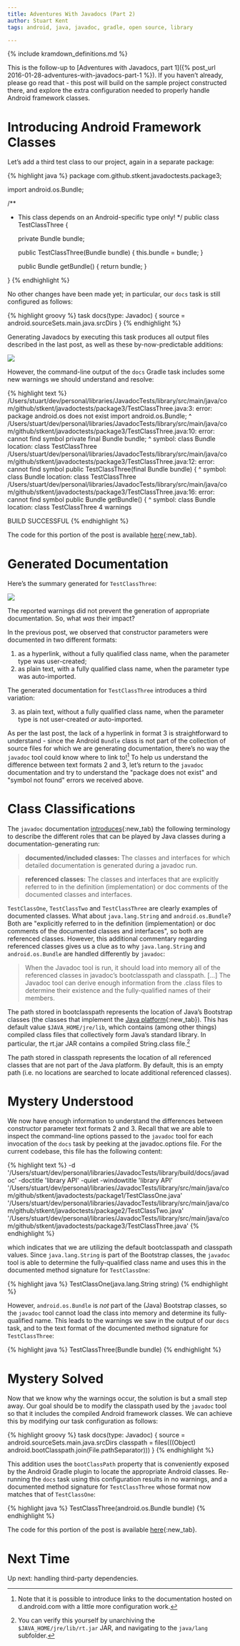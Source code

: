 ```yaml
---
title: Adventures With Javadocs (Part 2)
author: Stuart Kent
tags: android, java, javadoc, gradle, open source, library

---
```


{% include kramdown_definitions.md %}

This is the follow-up to [Adventures with Javadocs, part 1]({% post_url 2016-01-28-adventures-with-javadocs-part-1 %}). If you haven’t already, please go read that - this post will build on the sample project constructed there, and explore the extra configuration needed to properly handle Android framework classes.

<!--more-->

# Introducing Android Framework Classes

Let’s add a third test class to our project, again in a separate package:

{% highlight java %}
package com.github.stkent.javadoctests.package3;

import android.os.Bundle;

/**
 * This class depends on an Android-specific type only!
 */
public class TestClassThree {

    private Bundle bundle;

    public TestClassThree(Bundle bundle) { this.bundle = bundle; }

    public Bundle getBundle() { return bundle; }

}
{% endhighlight %}

No other changes have been made yet; in particular, our `docs` task is still configured as follows:

{% highlight groovy %}
task docs(type: Javadoc) {
    source = android.sourceSets.main.java.srcDirs
}
{% endhighlight %}

Generating Javadocs by executing this task produces all output files described in the last post, as well as these by-now-predictable additions:

<div class="image-container">
	<img src="/assets/images/javadoc-tool-task-extra-output-package3.png" />
</div>

However, the command-line output of the `docs` Gradle task includes some new warnings we should understand and resolve:

{% highlight text %}
/Users/stuart/dev/personal/libraries/JavadocTests/library/src/main/java/com/github/stkent/javadoctests/package3/TestClassThree.java:3: error: package android.os does not exist
import android.os.Bundle;
                 ^
/Users/stuart/dev/personal/libraries/JavadocTests/library/src/main/java/com/github/stkent/javadoctests/package3/TestClassThree.java:10: error: cannot find symbol
    private final Bundle bundle;
                  ^
  symbol:   class Bundle
  location: class TestClassThree
/Users/stuart/dev/personal/libraries/JavadocTests/library/src/main/java/com/github/stkent/javadoctests/package3/TestClassThree.java:12: error: cannot find symbol
    public TestClassThree(final Bundle bundle) {
                                ^
  symbol:   class Bundle
  location: class TestClassThree
/Users/stuart/dev/personal/libraries/JavadocTests/library/src/main/java/com/github/stkent/javadoctests/package3/TestClassThree.java:16: error: cannot find symbol
    public Bundle getBundle() {
           ^
  symbol:   class Bundle
  location: class TestClassThree
4 warnings

BUILD SUCCESSFUL
{% endhighlight %}

The code for this portion of the post is available [here](https://github.com/stkent/javadoc-tests/tree/9e9125850ba13b7988ac5105fe826cccd6a2f681){:new_tab}.

# Generated Documentation

Here’s the summary generated for `TestClassThree`:

<div class="image-container">
	<img src="/assets/images/javadoc-tool-generated-testclassthree.png" />
</div>

The reported warnings did not prevent the generation of appropriate documentation. So, what _was_ their impact?

In the previous post, we observed that constructor parameters were documented in two different formats:

<ol start="1">
  <li>as a hyperlink, without a fully qualified class name, when the parameter type was user-created;</li>
  <li>as plain text, with a fully qualified class name, when the parameter type was auto-imported.</li>
</ol>

The generated documentation for `TestClassThree` introduces a third variation:

<ol start="3">
  <li>as plain text, without a fully qualified class name, when the parameter type is not user-created <em>or</em> auto-imported.</li>
</ol>

As per the last post, the lack of a hyperlink in format 3 is straightforward to understand - since the Android `Bundle` class is not part of the collection of source files for which we are generating documentation, there’s no way the `javadoc` tool could know where to link to![^1] To help us understand the difference between text formats 2 and 3, let’s return to the `javadoc` documentation and try to understand the "package does not exist" and "symbol not found" errors we received above.

# Class Classifications

The `javadoc` documentation [introduces](http://docs.oracle.com/javase/6/docs/technotes/tools/windows/javadoc.html#terminology){:new_tab} the following terminology to describe the different roles that can be played by Java classes during a documentation-generating run:

> **documented/included classes:** The classes and interfaces for which detailed documentation is generated during a javadoc run.

> **referenced classes:** The classes and interfaces that are explicitly referred to in the definition (implementation) or doc comments of the documented classes and interfaces.

`TestClassOne`, `TestClassTwo` and `TestClassThree` are clearly examples of documented classes. What about `java.lang.String` and `android.os.Bundle`? Both are "explicitly referred to in the definition (implementation) or doc comments of the documented classes and interfaces", so both are referenced classes. However, this additional commentary regarding referenced classes gives us a clue as to why `java.lang.String` and `android.os.Bundle` are handled differently by `javadoc`:

> When the Javadoc tool is run, it should load into memory all of the referenced classes in javadoc’s bootclasspath and classpath. [...] The Javadoc tool can derive enough information from the .class files to determine their existence and the fully-qualified names of their members.

The path stored in bootclasspath represents the location of Java’s Bootstrap classes (the classes that implement the [Java platform](https://en.wikipedia.org/wiki/Java_(software_platform)#Platform){:new_tab}). This has default value `$JAVA_HOME/jre/lib`, which contains (among other things) compiled class files that collectively form Java’s standard library. In particular, the rt.jar JAR contains a compiled String.class file.[^2]

The path stored in classpath represents the location of all referenced classes that are not part of the Java platform. By default, this is an empty path (i.e. no locations are searched to locate additional referenced classes).

# Mystery Understood

We now have enough information to understand the differences between constructor parameter text formats 2 and 3. Recall that we are able to inspect the command-line options passed to the `javadoc` tool for each invocation of the `docs` task by peeking at the javadoc.options file. For the current codebase, this file has the following content:

{% highlight text %}
-d '/Users/stuart/dev/personal/libraries/JavadocTests/library/build/docs/javadoc'
-doctitle 'library API'
-quiet 
-windowtitle 'library API'
'/Users/stuart/dev/personal/libraries/JavadocTests/library/src/main/java/com/github/stkent/javadoctests/package1/TestClassOne.java'
'/Users/stuart/dev/personal/libraries/JavadocTests/library/src/main/java/com/github/stkent/javadoctests/package2/TestClassTwo.java'
'/Users/stuart/dev/personal/libraries/JavadocTests/library/src/main/java/com/github/stkent/javadoctests/package3/TestClassThree.java'
{% endhighlight %}

which indicates that we are utilizing the default bootclasspath and classpath values. Since `java.lang.String` is part of the Bootstrap classes, the `javadoc` tool is able to determine the fully-qualified class name and uses this in the documented method signature for `TestClassOne`:

{% highlight java %}
TestClassOne(java.lang.String string)
{% endhighlight %}

However, `android.os.Bundle` is _not_ part of the (Java) Bootstrap classes, so the `javadoc` tool cannot load the class into memory and determine its fully-qualified name. This leads to the warnings we saw in the output of our `docs` task, and to the text format of the documented method signature for `TestClassThree`:

{% highlight java %}
TestClassThree(Bundle bundle)
{% endhighlight %}

# Mystery Solved

Now that we know why the warnings occur, the solution is but a small step away. Our goal should be to modify the classpath used by the `javadoc` tool so that it includes the compiled Android framework classes. We can achieve this by modifying our task configuration as follows:

{% highlight groovy %}
task docs(type: Javadoc) {
    source = android.sourceSets.main.java.srcDirs
    classpath = files(((Object) android.bootClasspath.join(File.pathSeparator)))
}
{% endhighlight %}

This addition uses the `bootClassPath` property that is conveniently exposed by the Android Gradle plugin to locate the appropriate Android classes. Re-running the `docs` task using this configuration results in no warnings, and a documented method signature for `TestClassThree` whose format now matches that of `TestClassOne`:

{% highlight java %}
TestClassThree(android.os.Bundle bundle)
{% endhighlight %}

The code for this portion of the post is available [here](https://github.com/stkent/javadoc-tests/tree/806e5bfcad8000949bfa5158ecc9b0a90f6b377a){:new_tab}.

# Next Time

Up next: handling third-party dependencies.

[^1]: Note that it is possible to introduce links to the documentation hosted on d.android.com with a little more configuration work.
[^2]: You can verify this yourself by unarchiving the `$JAVA_HOME/jre/lib/rt.jar` JAR, and navigating to the `java/lang` subfolder.
